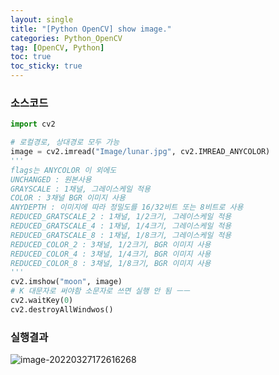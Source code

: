 ```yaml
---
layout: single
title: "[Python OpenCV] show image."
categories: Python_OpenCV
tag: [OpenCV, Python]
toc: true
toc_sticky: true
---
```

### 소스코드  
```python
import cv2

# 로컬경로, 상대경로 모두 가능
image = cv2.imread("Image/lunar.jpg", cv2.IMREAD_ANYCOLOR)
'''
flags는 ANYCOLOR 이 외에도
UNCHANGED : 원본사용
GRAYSCALE : 1채널, 그레이스케일 적용
COLOR : 3채널 BGR 이미지 사용
ANYDEPTH : 이미지에 따라 정밀도를 16/32비트 또는 8비트로 사용
REDUCED_GRATSCALE_2 : 1채널, 1/2크기, 그레이스케일 적용
REDUCED_GRATSCALE_4 : 1채널, 1/4크기, 그레이스케일 적용
REDUCED_GRATSCALE_8 : 1채널, 1/8크기, 그레이스케일 적용
REDUCED_COLOR_2 : 3채널, 1/2크기, BGR 이미지 사용
REDUCED_COLOR_4 : 3채널, 1/4크기, BGR 이미지 사용
REDUCED_COLOR_8 : 3채널, 1/8크기, BGR 이미지 사용
'''
cv2.imshow("moon", image)
# K 대문자로 써야함 소문자로 쓰면 실행 안 됨 ㅡㅡ
cv2.waitKey(0)
cv2.destroyAllWindwos()
```
### 실행결과  
![image-20220327172616268](../../images/2022-03-27-opencv-python-image/image-20220327172616268.png)